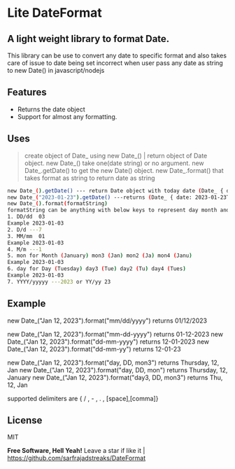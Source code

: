 # Lite DateFormat
## A light weight library to format Date.

This library can be use to convert any date to specific format and also takes care of issue to date being set incorrect when user pass any date as string to new Date() in javascript/nodejs

## Features

- Returns the date object 
- Support for almost any formatting.

## Uses
> create object of Date_ using new Date_() | return object of Date object.
> new Date_() take one(date string) or no argument.
> new Date_.getDate() to get the new Date() object.
> new Date_.format() that takes format as string to return date as string

```sh
new Date_().getDate() --- return Date object with today date (Date_ { date: 2023-01-28T08:20:26.431Z })
new Date_("2023-01-23").getDate() ---returns (Date_ { date: 2023-01-23T08:20:26.431Z })
new Date_().format(formatString)
formatString can be anything with below keys to represent day month and year
1. DD/dd  03 
Example 2023-01-03
2. D/d ---7
3. MM/mm  01 
Example 2023-01-03
4. M/m ---1
5. mon for Month (January) mon3 (Jan) mon2 (Ja) mon4 (Janu)
Example 2023-01-03
6. day for Day (Tuesday) day3 (Tue) day2 (Tu) day4 (Tues)
Example 2023-01-03
7. YYYY/yyyyy ---2023 or YY/yy 23
```

## Example
new Date_("Jan 12, 2023").format("mm/dd/yyyy") returns 01/12/2023

new Date_("Jan 12, 2023").format("mm-dd-yyyy") returns 01-12-2023
new Date_("Jan 12, 2023").format("dd-mm-yyyy") returns 12-01-2023
new Date_("Jan 12, 2023").format("dd-mm-yy") returns 12-01-23

new Date_("Jan 12, 2023").format("day, DD, mon3") returns Thursday, 12, Jan
new Date_("Jan 12, 2023").format("day, DD, mon") returns Thursday, 12, January
new Date_("Jan 12, 2023").format("day3, DD, mon3") returns Thu, 12, Jan

supported delimiters are  { / , - , . , [space],[comma]}

## License

MIT

**Free Software, Hell Yeah!**
 Leave a star if like it | <https://github.com/sarfrajadstreaks/DateFormat>
  